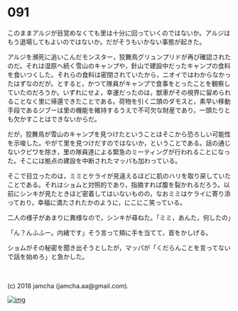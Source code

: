 # 091

このままアルジが目覚めなくても里は十分に回っていくのではないか。アルジはもう退場してもよいのではないか。だがそうもいかない事態が起きた。  

アルジを瀕死に追いこんだモンスター，狡舞鳥グリュンプリドが再び確認されたのだ。それは湿原へ続く雪山のキャンプや，針山で建設中だったキャンプの食料を食いつくした。それらの食料は密閉されていたから，ニオイではわからなかったはずなのだが。とすると，かつて隊員がキャンプで食事をとったことを観察していたのだろうか。いずれにせよ，幸運だったのは，獣車がその視界に留められることなく里に帰還できたことである。荷物を引く二頭のダモスと，素早い移動手段であるジブーは里の機能を維持するうえで不可欠な財産であり，一頭たりとも欠かすことはできないからだ。  

だが，狡舞鳥が雪山のキャンプを見つけたということはそこから恐ろしい可能性を示唆した。やがて里を見つけだすのではないか，ということである。話の通じないクビワを除き，里の隊員達による緊急のミーティングが行われることになった。そこには拠点の建設を中断されたマッパも加わっている。  

そこで目立ったのは，ミミとケライが見違えるほどに肌のハリを取り戻していたことである。それはショムと対照的であり，指摘すれば腹を裂かれるだろう。以前にシンキが見たときほど密着してはいないものの，なおミミはケライに寄り添っており，幸福に満たされたかのように，にこにこ笑っている。  

二人の様子があまりに異様なので，シンキが尋ねた。「ミミ，あんた，何したの」  

「ん？んふふー。内緒です」そう言って頬に手を当てて，首をかしげる。  

ショムがその秘密を聞き出そうとしたが，マッパが「くだらんことを言ってないで話を始めろ」と急かした。  

<br>  
<br>  
(c) 2018 jamcha (jamcha.aa@gmail.com).  

[![img](http://i.creativecommons.org/l/by-nc-sa/4.0/88x31.png)](http://creativecommons.org/licenses/by-nc-sa/4.0/deed)